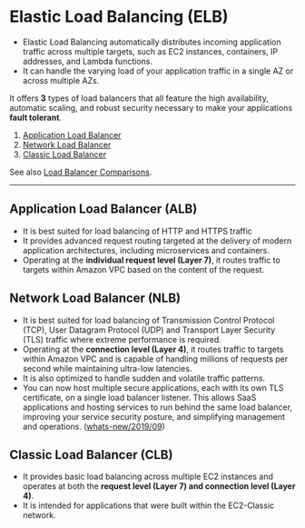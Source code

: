 # Elastic Load Balancing (ELB)

- Elastic Load Balancing automatically distributes incoming application traffic across multiple targets, 
  such as EC2 instances, containers, IP addresses, and Lambda functions. 
- It can handle the varying load of your application traffic in a single AZ or across multiple AZs. 

It offers **3** types of load balancers that all feature the high availability, automatic scaling, and robust
  security necessary to make your applications **fault tolerant**.

1. [Application Load Balancer](#application-load-balancer-alb)
2. [Network Load Balancer](#network-load-balancer-nlb)
3. [Classic Load Balancer](#classic-load-balancer-clb)

See also [Load Balancer Comparisons](
https://aws.amazon.com/elasticloadbalancing/features/#Details_for_Elastic_Load_Balancing_Products).

---

## Application Load Balancer (ALB)

- It is best suited for load balancing of HTTP and HTTPS traffic
- It provides advanced request routing targeted at the delivery of modern application architectures, including
  microservices and containers. 
- Operating at the **individual request level (Layer 7)**, it routes traffic to targets within Amazon VPC based on the
  content of the request.

## Network Load Balancer (NLB)

- It is best suited for load balancing of Transmission Control Protocol (TCP), User Datagram Protocol (UDP) and
  Transport Layer Security (TLS) traffic where extreme performance is required. 
- Operating at the **connection level (Layer 4)**, it routes traffic to targets within Amazon VPC and is capable of
  handling millions of requests per second while maintaining ultra-low latencies. 
- It is also optimized to handle sudden and volatile traffic patterns.
- You can now host multiple secure applications, each with its own TLS certificate, on a single load balancer listener. This allows SaaS applications and hosting services to run behind the same load balancer, improving your service security posture, and simplifying management and operations. 
([whats-new/2019/09](https://aws.amazon.com/about-aws/whats-new/2019/09/elastic-load-balancing-network-load-balancers-now-supports-multiple-tls-certificates-using-server-name-indication/))

## Classic Load Balancer (CLB)

- It provides basic load balancing across multiple EC2 instances and operates at both the **request level (Layer 7) and
  connection level (Layer 4)**.
- It is intended for applications that were built within the EC2-Classic network.
